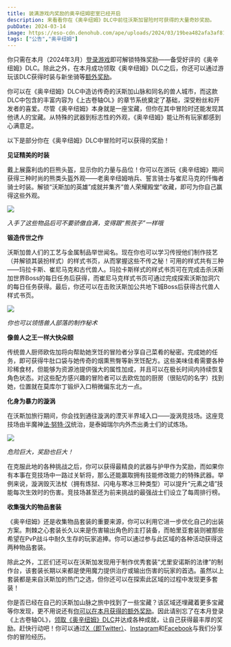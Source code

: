 ```yaml
---
title: 装满游戏内奖励的奥辛纽姆密室已经开启
description: 来看看你在《奥辛纽姆》DLC中前往沃斯加冒险时可获得的大量奇妙奖励。
pubDate: 2024-03-14
image: https://eso-cdn.denohub.com/ape/uploads/2024/03/19bea482afa3af81281f3a355864b6e0.jpg
tags: ["公告","奥辛纽姆"]
---
```


你只需在本月（2024年3月）[登录游戏](/news/post/65635)即可解锁特殊奖励——备受好评的《奥辛纽姆》DLC。除此之外，在本月成功领取《奥辛纽姆》DLC之后，你还可以通过游玩该DLC获得时装与新坐骑等[额外奖励](/news/post/65645)。

你可以在《奥辛纽姆》DLC中造访传奇的沃斯加山脉和同名的兽人城市，而这款DLC中包含的丰富内容为《上古卷轴OL》的章节系统奠定了基础，深受粉丝和开发者的喜爱。尽管《奥辛纽姆》本身就是一座宝藏，但你在其中冒险时还能发现其他诱人的宝藏。从特殊的武器到标志性的外观，《奥辛纽姆》能让所有玩家都感到心满意足。

以下是部分你在《奥辛纽姆》DLC中冒险时可以获得的奖励！

**见证精美的时装**

戴上展露利齿的巨熊头盔，显示你的力量与品位！你可以在游玩《奥辛纽姆》期间获得三种时尚的熊类头盔外观——老奥辛纽姆哨兵、誓言骑士与崔尼马克的忏悔者骑士时装。解锁“沃斯加的英雄”成就并集齐“兽人荣耀殿堂”收藏，即可为你自己赢得这些外观。

![](https://eso-cdn.denohub.com/ape/uploads/2024/03/24eadde9adac67f115ae775325fa8e9b.jpg)

<p class="text-gray-500 text-sm text-center"><i>入手了这些物品后可不要骄傲自满，变得跟“熊孩子”一样哦</i></p>

**锻造传世之作**

沃斯加兽人们的工艺与金属制品举世闻名。现在你也可以学习传授他们制作技艺（并解锁其装扮样式）的样式书页，从而掌握这些不传之秘！可用的样式共有三种——玛拉卡斯、崔尼马克和古代兽人。玛拉卡斯样式的样式书页可在完成击杀沃斯加世界Boss的每日任务后获得，而崔尼马克样式书页可通过完成探索沃斯加洞穴的每日任务获得。最后，你还可以在击败沃斯加公共地下城Boss后获得古代兽人样式书页。

![](https://eso-cdn.denohub.com/ape/uploads/2024/03/89560f1e24bdbc9f90ef374673492e64.jpg)

<p class="text-gray-500 text-sm text-center"><i>你也可以领悟兽人部落的制作秘术</i></p>

**像兽人之王一样大快朵颐**

传统兽人厨师欧佐加将向帮助她烹饪的冒险者分享自己菜肴的秘密。完成她的任务，即可获得牛肚口袋与她传奇的烟熏熊臀等新烹饪配方。这些美味佳肴需要各种珍稀食材，但能够为资源池提供强大的属性加成，并且可以在极长时间内持续恢复角色状态。对这些配方感兴趣的冒险者可以去欧佐加的厨房（很贴切的名字）找到她，位置就在莫库尔丁锻炉入口稍微偏东北方一点。

**化身为暴力的漩涡**

在沃斯加旅行期间，你会找到通往漩涡的湮灭半界域入口——漩涡竞技场。这座竞技场由半魔神[法·努特·汉](/news/post/65615)统治，是泰姆瑞尔内外杰出勇士们的试炼场。

![](https://eso-cdn.denohub.com/ape/uploads/2024/02/75ff9458dee2cc82ae572a47be507ca7.jpg)

<p class="text-gray-500 text-sm text-center"><i>危险巨大，奖励也巨大！</i></p>

在克服此地的各种挑战之后，你可以获得最精良的武器与护甲作为奖励，而如果你有本事在竞技场中一路过关斩将，那么还能赢取拥有技能修改能力的特殊武器。举例来说，漩涡毁灭法杖（拥有炼狱、闪电与寒冰三种类型）可以提升“元素之墙”技能每次生效时的伤害。竞技场甚至还为前来挑战的最强战士们设立了每周排行榜。

**收集强大的物品套装**

《奥辛纽姆》还是收集物品套装的重要来源，你可以利用它进一步优化自己的出装方案。荆棘之心套装长久以来是伤害输出角色的主打装备，而帕里亚套装则被那些希望在PvP战斗中耐久生存的玩家追捧。你可以通过参与此区域的各种活动获得这两种物品套装。

除此之外，工匠们还可以在沃斯加发现用于制作优秀套装“尤里安诺斯的法律”的制作台，该套装长期以来都是使用魔力提供治疗或输出伤害的玩家的首选。虽然以上套装都是来自沃斯加的热门之选，但你还可以在探索此区域的过程中发现更多套装！

你是否已经在自己的沃斯加山脉之旅中找到了一些宝藏？该区域还埋藏着更多宝藏等你发现，更不用说还有[你可以在本月获得的额外奖励](/news/post/65645)。因此请别忘了在本月登录《上古卷轴OL》，[领取《奥辛纽姆》DLC](/news/post/65635)并达成各种成就，让自己获得最丰厚的奖励。赶快行动吧！你可以通过[X（即Twitter）](https://twitter.com/TESOnline)、[Instagram](https://www.instagram.com/elderscrollsonline/)和[Facebook](https://www.facebook.com/elderscrollsonline)与我们分享你的冒险经历。 
